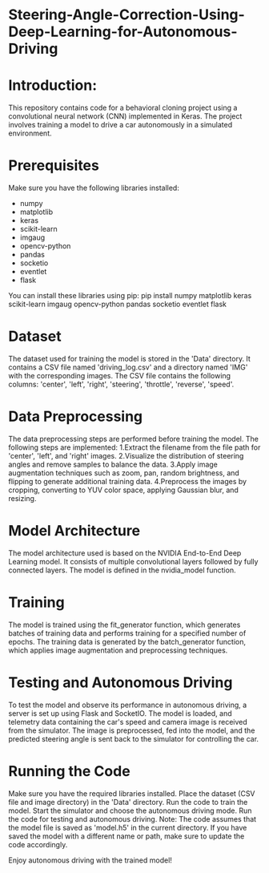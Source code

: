 # Steering-Angle-Correction-Using-Deep-Learning-for-Autonomous-Driving

# Introduction:
This repository contains code for a behavioral cloning project using a convolutional neural network (CNN) implemented in Keras. The project involves training a model to drive a car autonomously in a simulated environment.

# Prerequisites
Make sure you have the following libraries installed:

  - numpy
  - matplotlib
  - keras
  - scikit-learn
  - imgaug
  - opencv-python
  - pandas
  - socketio
  - eventlet
  - flask

You can install these libraries using pip:
pip install numpy matplotlib keras scikit-learn imgaug opencv-python pandas socketio eventlet flask

# Dataset
The dataset used for training the model is stored in the 'Data' directory. It contains a CSV file named 'driving_log.csv' and a directory named 'IMG' with the corresponding images. The CSV file contains the following columns: 'center', 'left', 'right', 'steering', 'throttle', 'reverse', 'speed'.

# Data Preprocessing
The data preprocessing steps are performed before training the model. The following steps are implemented:
1.Extract the filename from the file path for 'center', 'left', and 'right' images.
2.Visualize the distribution of steering angles and remove samples to balance the data.
3.Apply image augmentation techniques such as zoom, pan, random brightness, and flipping to generate additional training data.
4.Preprocess the images by cropping, converting to YUV color space, applying Gaussian blur, and resizing.

# Model Architecture
The model architecture used is based on the NVIDIA End-to-End Deep Learning model. It consists of multiple convolutional layers followed by fully connected layers. The model is defined in the nvidia_model function.

# Training
The model is trained using the fit_generator function, which generates batches of training data and performs training for a specified number of epochs. The training data is generated by the batch_generator function, which applies image augmentation and preprocessing techniques.

# Testing and Autonomous Driving
To test the model and observe its performance in autonomous driving, a server is set up using Flask and SocketIO. The model is loaded, and telemetry data containing the car's speed and camera image is received from the simulator. The image is preprocessed, fed into the model, and the predicted steering angle is sent back to the simulator for controlling the car.

# Running the Code
Make sure you have the required libraries installed.
Place the dataset (CSV file and image directory) in the 'Data' directory.
Run the code to train the model.
Start the simulator and choose the autonomous driving mode.
Run the code for testing and autonomous driving.
Note: The code assumes that the model file is saved as 'model.h5' in the current directory. If you have saved the model with a different name or path, make sure to update the code accordingly.

Enjoy autonomous driving with the trained model!
